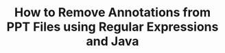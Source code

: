---
############################# Static ############################
layout: "auto-gen-gist"
draft: false
path: "redaction/java/annotation/ppt"
otherformats: CSV DOC DOCM DOCX DOT DOTM DOTX PDF POT POTM PPS PPSM PPSX PPTM PPTX RTF XLS XLSM XLSX XLT XLTM XLTX  

############################# Head ############################
head_title: "Redact PPT Annotations via Regular Expression in Java"
head_description: "GroupDocs.Redactions Java API enables developers to redact annotations from PDF DOC DOCX RTF XLSX CSV PPT PPTX & images using regular expressions in Java"

############################# Header ############################
title: "How to Remove Annotations from PPT Files using Regular Expressions and Java"
description: "GroupDocs.Redactions Java API allows to redact, hide or remove sensitive comments from word processing documents, worksheets, presentations, PDFs & images using regular expressions."

################### SubMenu/Download Button #####################
button:
    enable: true

############################# About ############################
about:
    enable: true
    title: "What is Comments Sanitization?"
    content: |
        Text Redaction or Sanitization is the process of removing the confidential or unwanted annotations from digital documents while leaving intact the rest of the document or paragraph containing it. Redaction helps users as well as organization to protect their sensitive information by hiding or permanently removing them.   Using GroupDocs.Redaction Java API users can now redact, hide or remove sensitive text from word processing documents, worksheets, presentations, PDF and raster image files. The API provides a wide range of options and methods for the redaction of private information in the documents. It supports search and redact using regular expressions, usage of textual (exemption codes) or graphical (colored rectangles) redactions and many more. So why not give it a try and automate your document redaction process by downloading the API and explore its basic and advanced features. 

############################# Steps ############################
steps:
    enable: true
    block:
    - title_left: "Redact PPT Annotations using Regular Expressions in Java"
      content_left: |
        GroupDocs.Redaction allows to easily redact data of sensitive or private nature from your documents. The most popular redaction case is to remove an annotation from a document. 

        The following code can be used to apply annotation redaction to a document using regular expression. It allows users to replace all comments, referencing  "john" with a "[redacted]" as an exemption code,

      title_right: "Remove Sensitive Data from PPT Comments"
      content_right: |
        * Create an instance of [Redactor](https://apireference.groupdocs.com/redaction/java/com.groupdocs.redaction/Redactor) class & upload PPT file
        * Create an instance of [AnnotationRedaction](https://apireference.groupdocs.com/redaction/java/com.groupdocs.redaction.redactions/AnnotationRedaction) class
        * Call redactor.apply method with object of AnnotationRedaction class
        * Call redactor.save method to save the changes 

      gisthash: "75d727ec8cec6c416b307caeee59f44b"
      gistfile: "AnnotationRedaction.java"
      
    - title_left: "System Requirements"
      content_left: |
        GroupDocs.Redaction for Java APIs are supported on all major platforms and operating systems. For complete system requirements guide, please visit [system requirements](https://docs.groupdocs.com/redaction/java/system-requirements) Before executing the code below, please make sure that you have the following prerequisites installled on your system:
        * Operating Systems: Microsoft Windows, Linux, MacOS
        * Development Environment: NetBeans, Intellij IDEA, Eclipse etc
        * Java Runtime Environment: J2SE 6.0 and above
        * Get the latest version of GroupDocs.Redaction for Java from [Maven](https://repository.groupdocs.com/webapp/#/artifacts/browse/tree/General/repo/com/groupdocs/groupdocs-redaction)
        
      title_right: "How to Use GroupDocs.Redaction?"
      content_right: |
        * Allow users to add custom document formats and types of redactions
        * No additional software is required to remove sensitive information
        * Ability to set page range rendering document as PDF
        * Easy way to redact different types of metadata: author name, version, title, subject, description and many more
        * Document information extraction - file type, page count etc.

############################# Demos ############################
demos:
    enable: true
############################# About Formats ############################
about_formats:
    enable: true
############################# More Formats ############################
more_formats:
    enable: true

############################# Back to top ###############################
back_to_top:
    enable: true
---